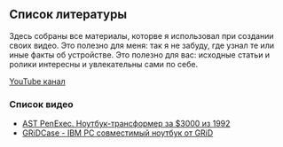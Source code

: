 ## Список литературы

Здесь собраны все материалы, которве я использовал при создании своих видео. Это полезно для меня: так я не забуду, где узнал те или иные факты об устройстве. Это полезно для вас: исходные статьи и ролики интересны и увлекательны сами по себе.

[YouTube канал](https://www.youtube.com/user/kogdazjasdohnu)

### Список видео

* [AST PenExec. Ноутбук-трансформер за $3000 из 1992](./AST_PenExec.md)
* [GRiDCase - IBM PC совместимый ноутбук от GRiD](./GRiDCase.md)
